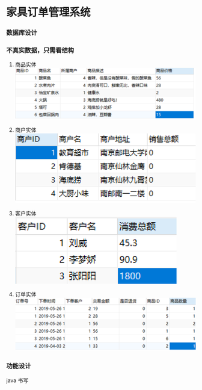 # 家具订单管理系统

### 数据库设计

### 不真实数据，只需看结构

1. 商品实体
![nopicture](./commodity.png)

2. 商户实体
![nopicture](./merchant.png)

3. 客户实体
![nopicture](./client.png)

4. 订单实体
![nopicture](./orderlist.png)

### 功能设计

java 书写